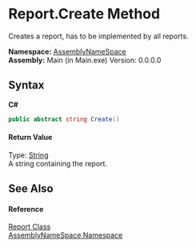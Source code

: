 # Report.Create Method 
 

Creates a report, has to be implemented by all reports.

**Namespace:**&nbsp;<a href="6bcc80ef-5cfd-db5f-1eb2-7297d1c16397">AssemblyNameSpace</a><br />**Assembly:**&nbsp;Main (in Main.exe) Version: 0.0.0.0

## Syntax

**C#**<br />
``` C#
public abstract string Create()
```


#### Return Value
Type: <a href="http://msdn2.microsoft.com/en-us/library/s1wwdcbf" target="_blank">String</a><br />A string containing the report.

## See Also


#### Reference
<a href="ae91a2a7-5d17-addb-6ef9-4835d6f3d235">Report Class</a><br /><a href="6bcc80ef-5cfd-db5f-1eb2-7297d1c16397">AssemblyNameSpace Namespace</a><br />